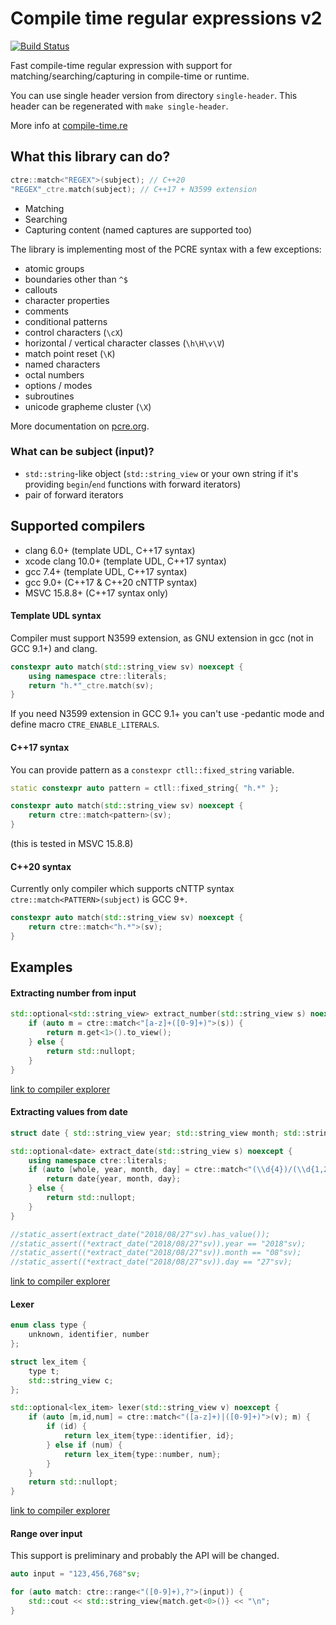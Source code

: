 # Compile time regular expressions v2

[![Build Status](https://travis-ci.org/hanickadot/compile-time-regular-expressions.svg?branch=master)](https://travis-ci.org/hanickadot/compile-time-regular-expressions)

Fast compile-time regular expression with support for matching/searching/capturing in compile-time or runtime.

You can use single header version from directory `single-header`. This header can be regenerated with `make single-header`.

More info at [compile-time.re](https://compile-time.re/)

## What this library can do?

```c++
ctre::match<"REGEX">(subject); // C++20
"REGEX"_ctre.match(subject); // C++17 + N3599 extension
```

* Matching
* Searching
* Capturing content (named captures are supported too)

The library is implementing most of the PCRE syntax with a few exceptions:

* atomic groups
* boundaries other than `^$`
* callouts
* character properties
* comments
* conditional patterns
* control characters (`\cX`)
* horizontal / vertical character classes (`\h\H\v\V`)
* match point reset (`\K`)
* named characters
* octal numbers
* options / modes
* subroutines
* unicode grapheme cluster (`\X`) 

More documentation on [pcre.org](https://www.pcre.org/current/doc/html/pcre2syntax.html). 

### What can be subject (input)?

* `std::string`-like object (`std::string_view` or your own string if it's providing `begin`/`end` functions with forward iterators)
* pair of forward iterators

## Supported compilers

* clang 6.0+ (template UDL, C++17 syntax)
* xcode clang 10.0+ (template UDL, C++17 syntax)
* gcc 7.4+ (template UDL, C++17 syntax)
* gcc 9.0+ (C++17 & C++20 cNTTP syntax)
* MSVC 15.8.8+ (C++17 syntax only)

#### Template UDL syntax

Compiler must support N3599 extension, as GNU extension in gcc (not in GCC 9.1+) and clang.

```c++
constexpr auto match(std::string_view sv) noexcept {
	using namespace ctre::literals;
	return "h.*"_ctre.match(sv);
}
```

If you need N3599 extension in GCC 9.1+ you can't use -pedantic mode and define macro `CTRE_ENABLE_LITERALS`.

#### C++17 syntax

You can provide pattern as a `constexpr ctll::fixed_string` variable.

```c++
static constexpr auto pattern = ctll::fixed_string{ "h.*" };

constexpr auto match(std::string_view sv) noexcept {
	return ctre::match<pattern>(sv);
}
```

(this is tested in MSVC 15.8.8)

#### C++20 syntax

Currently only compiler which supports cNTTP syntax `ctre::match<PATTERN>(subject)` is GCC 9+.

```c++
constexpr auto match(std::string_view sv) noexcept {
	return ctre::match<"h.*">(sv);
}
```

## Examples

#### Extracting number from input
```c++
std::optional<std::string_view> extract_number(std::string_view s) noexcept {
	if (auto m = ctre::match<"[a-z]+([0-9]+)">(s)) {
        return m.get<1>().to_view();
    } else {
        return std::nullopt;
    }
}
```
[link to compiler explorer](https://gcc.godbolt.org/z/5U67_e)


#### Extracting values from date
```c++
struct date { std::string_view year; std::string_view month; std::string_view day; };

std::optional<date> extract_date(std::string_view s) noexcept {
    using namespace ctre::literals;
    if (auto [whole, year, month, day] = ctre::match<"(\\d{4})/(\\d{1,2})/(\\d{1,2})">(s); whole) {
        return date{year, month, day};
    } else {
        return std::nullopt;
    }
}

//static_assert(extract_date("2018/08/27"sv).has_value());
//static_assert((*extract_date("2018/08/27"sv)).year == "2018"sv);
//static_assert((*extract_date("2018/08/27"sv)).month == "08"sv);
//static_assert((*extract_date("2018/08/27"sv)).day == "27"sv);
```
[link to compiler explorer](https://gcc.godbolt.org/z/x64CVp)

#### Lexer
```c++
enum class type {
    unknown, identifier, number
};

struct lex_item {
    type t;
    std::string_view c;
};

std::optional<lex_item> lexer(std::string_view v) noexcept {
    if (auto [m,id,num] = ctre::match<"([a-z]+)|([0-9]+)">(v); m) {
        if (id) {
            return lex_item{type::identifier, id};
        } else if (num) {
            return lex_item{type::number, num};
        }
    }
    return std::nullopt;
}
```
[link to compiler explorer](https://gcc.godbolt.org/z/PKTiCC)

#### Range over input

This support is preliminary and probably the API will be changed.

```c++
auto input = "123,456,768"sv;

for (auto match: ctre::range<"([0-9]+),?">(input)) {
	std::cout << std::string_view{match.get<0>()} << "\n";
}
```
